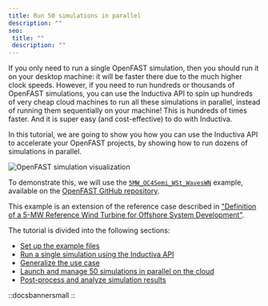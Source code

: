 ```yaml
---
title: Run 50 simulations in parallel
description: ""
seo:
 title: ""
 description: ""
---
```


If you only need to run a single OpenFAST simulation, then you should run it on your desktop machine: it will be faster there due to the much higher 
clock speeds. However, if you need to run hundreds or thousands of OpenFAST simulations, you can use the Inductiva API to spin up hundreds of very cheap cloud machines 
to run all these simulations in parallel, instead of running them sequentially on your machine! This is hundreds of times faster. And it is super easy 
(and cost-effective) to do with Inductiva.

In this tutorial, we are going to show you how you can
use the Inductiva API to accelerate your OpenFAST projects, by showing how to
run dozens of simulations in parallel.

![OpenFAST simulation visualization](openfast/openfast_animation_30_fps.gif)

To demonstrate this, we will use the [`5MW_OC4Semi_WSt_WavesWN`](https://github.com/OpenFAST/r-test/tree/v4.0.2/glue-codes/openfast/5MW_OC4Semi_WSt_WavesWN) example, available on the [OpenFAST GitHub repository](https://github.com/openfast).

This example is an extension of the reference case described in ["Definition of a 5-MW Reference Wind Turbine for Offshore
System Development"](https://www.nrel.gov/docs/fy09osti/38060.pdf).

The tutorial is divided into the following sections:
- [Set up the example files](/guides/openfast/tutorials/run-50-simulations-in-parallel/section1)
- [Run a single simulation using the Inductiva API](/guides/openfast/tutorials/run-50-simulations-in-parallel/section2)
- [Generalize the use case](/guides/openfast/tutorials/run-50-simulations-in-parallel/section3)
- [Launch and manage 50 simulations in parallel on the cloud](/guides/openfast/tutorials/run-50-simulations-in-parallel/section4)
- [Post-process and analyze simulation results](/guides/openfast/tutorials/run-50-simulations-in-parallel/section5)

::docsbannersmall
::
